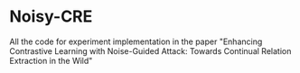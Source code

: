 # Noisy-CRE
All the code for experiment implementation in the paper "Enhancing Contrastive Learning with Noise-Guided Attack: Towards Continual Relation Extraction in the Wild"
